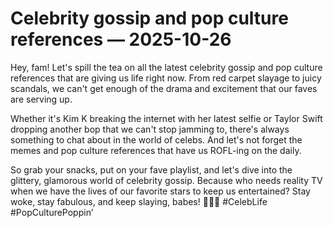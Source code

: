 # Celebrity gossip and pop culture references — 2025-10-26

Hey, fam! Let's spill the tea on all the latest celebrity gossip and pop culture references that are giving us life right now. From red carpet slayage to juicy scandals, we can't get enough of the drama and excitement that our faves are serving up.

Whether it's Kim K breaking the internet with her latest selfie or Taylor Swift dropping another bop that we can't stop jamming to, there's always something to chat about in the world of celebs. And let's not forget the memes and pop culture references that have us ROFL-ing on the daily.

So grab your snacks, put on your fave playlist, and let's dive into the glittery, glamorous world of celebrity gossip. Because who needs reality TV when we have the lives of our favorite stars to keep us entertained? Stay woke, stay fabulous, and keep slaying, babes! 💅👑✨ #CelebLife #PopCulturePoppin’